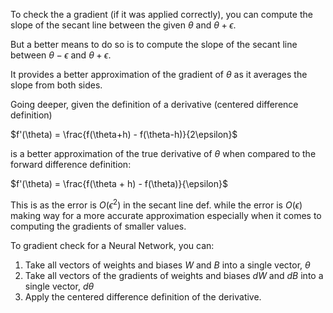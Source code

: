 To check the a gradient (if it was applied correctly), you can compute the slope of the secant line between the given $\theta$ and $\theta + \epsilon$. 

But a better means to do so is to compute the slope of the secant line between $\theta - \epsilon$ and $\theta + \epsilon$.

It provides a better approximation of the gradient of $\theta$ as it averages the slope from both sides.

Going deeper, given the definition of a derivative (centered difference definition)

$f'(\theta) = \frac{f(\theta+h) - f(\theta-h)}{2\epsilon}$

is a better approximation of the true derivative of $\theta$ when compared to the forward difference definition:

$f'(\theta) = \frac{f(\theta + h) - f(\theta)}{\epsilon}$

This is as the error is $O(\epsilon ^2)$ in the secant line def. while the error is $O(\epsilon)$ making way for a more accurate approximation especially when it comes to computing the gradients of smaller values.

To gradient check for a Neural Network, you can:

1. Take all vectors of weights and biases $W$ and $B$ into a single vector, $\theta$
2. Take all vectors of the gradients of weights and biases $dW$ and $dB$ into a single vector, $d\theta$
3. Apply the centered difference definition of the derivative.